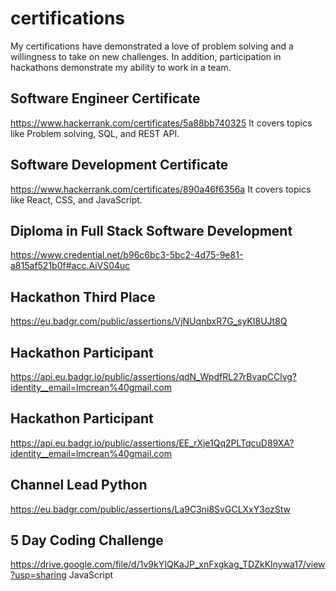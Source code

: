 # certifications

My certifications have demonstrated a love of problem solving and a willingness to take on new challenges. In addition, participation in hackathons demonstrate my ability to work in a team.

## Software Engineer Certificate
https://www.hackerrank.com/certificates/5a88bb740325
It covers topics like Problem solving, SQL, and REST API.

## Software Development Certificate
https://www.hackerrank.com/certificates/890a46f6356a
It covers topics like React, CSS, and JavaScript.

## Diploma in Full Stack Software Development
https://www.credential.net/b96c6bc3-5bc2-4d75-9e81-a815af521b0f#acc.AiVS04uc

## Hackathon Third Place
https://eu.badgr.com/public/assertions/VjNUqnbxR7G_syKI8UJt8Q

## Hackathon Participant
https://api.eu.badgr.io/public/assertions/qdN_WpdfRL27rBvapCClvg?identity__email=lmcrean%40gmail.com

## Hackathon Participant
https://api.eu.badgr.io/public/assertions/EE_rXje1Qq2PLTqcuD89XA?identity__email=lmcrean%40gmail.com

## Channel Lead Python
https://eu.badgr.com/public/assertions/La9C3ni8SvGCLXxY3ozStw

## 5 Day Coding Challenge
https://drive.google.com/file/d/1v9kYIQKaJP_xnFxgkag_TDZkKlnywa17/view?usp=sharing
JavaScript
